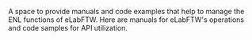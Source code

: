 A space to provide manuals and code examples that help to manage the ENL functions of eLabFTW. Here are manuals for eLabFTW's operations and code samples for API utilization.

